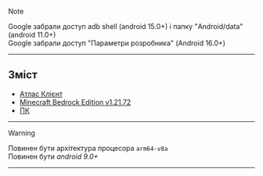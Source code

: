 > [!Note]
> Google забрали доступ adb shell (android 15.0+) і папку "Android/data" (android 11.0+) <br>
> Google забрали доступ "Параметри розробника" (Android 16.0+) <br>
***
## Зміст
* [Атлас Клієнт](#атлас-кліент)
* [Minecraft Bedrock Edition v1.21.72](#minecraft-bedrock-edition-v12172)
* [ПК](#пк)
***
> [!Warning]
> Повинен бути архітектура процесора `arm64-v8a` <br>
> Повинен бути *android 9.0+* <br>
***
